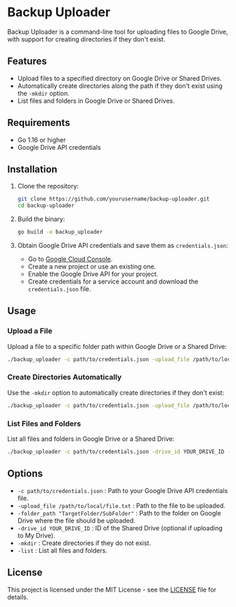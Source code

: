 # Backup Uploader

Backup Uploader is a command-line tool for uploading files to Google Drive, with support for creating directories if they don't exist.

## Features

- Upload files to a specified directory on Google Drive or Shared Drives.
- Automatically create directories along the path if they don't exist using the `-mkdir` option.
- List files and folders in Google Drive or Shared Drives.

## Requirements

- Go 1.16 or higher
- Google Drive API credentials

## Installation

1. Clone the repository:

   ```sh
   git clone https://github.com/yourusername/backup-uploader.git
   cd backup-uploader
   ```

2. Build the binary:

   ```sh
   go build -o backup_uploader
   ```

3. Obtain Google Drive API credentials and save them as `credentials.json`:

   - Go to [Google Cloud Console](https://console.cloud.google.com/).
   - Create a new project or use an existing one.
   - Enable the Google Drive API for your project.
   - Create credentials for a service account and download the `credentials.json` file.

## Usage

### Upload a File

Upload a file to a specific folder path within Google Drive or a Shared Drive:

```sh
./backup_uploader -c path/to/credentials.json -upload_file /path/to/local/file.txt -folder_path "TargetFolder/SubFolder" -drive_id YOUR_DRIVE_ID
```

### Create Directories Automatically

Use the `-mkdir` option to automatically create directories if they don't exist:

```sh
./backup_uploader -c path/to/credentials.json -upload_file /path/to/local/file.txt -folder_path "TargetFolder/SubFolder" -drive_id YOUR_DRIVE_ID -mkdir
```

### List Files and Folders

List all files and folders in Google Drive or a Shared Drive:

```sh
./backup_uploader -c path/to/credentials.json -drive_id YOUR_DRIVE_ID -list
```

## Options

- `-c path/to/credentials.json` : Path to your Google Drive API credentials file.
- `-upload_file /path/to/local/file.txt` : Path to the file to be uploaded.
- `-folder_path "TargetFolder/SubFolder"` : Path to the folder on Google Drive where the file should be uploaded.
- `-drive_id YOUR_DRIVE_ID` : ID of the Shared Drive (optional if uploading to My Drive).
- `-mkdir` : Create directories if they do not exist.
- `-list` : List all files and folders.

## License

This project is licensed under the MIT License - see the [LICENSE](LICENSE) file for details.
